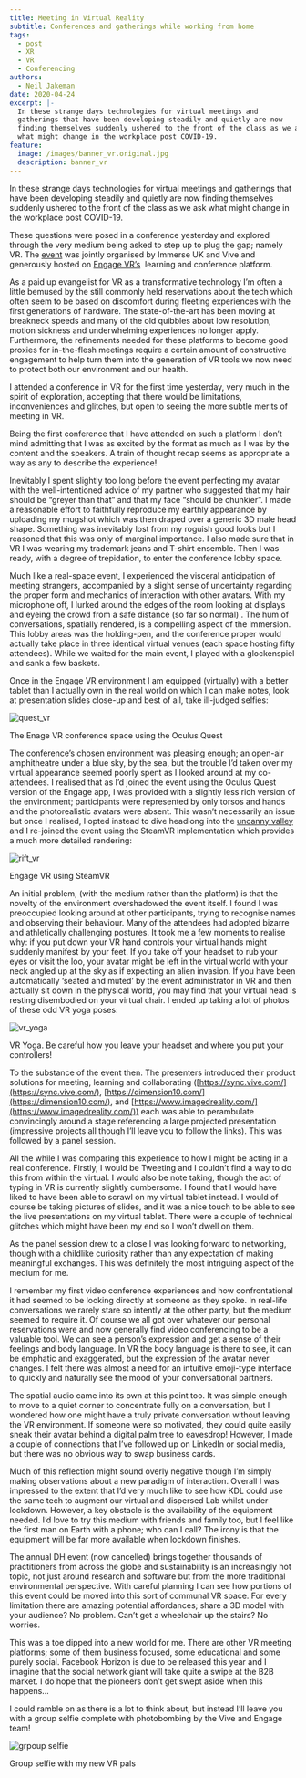 ```yaml
---
title: Meeting in Virtual Reality
subtitle: Conferences and gatherings while working from home
tags:
  - post
  - XR
  - VR
  - Conferencing
authors:
  - Neil Jakeman
date: 2020-04-24
excerpt: |-
  In these strange days technologies for virtual meetings and 
  gatherings that have been developing steadily and quietly are now 
  finding themselves suddenly ushered to the front of the class as we ask 
  what might change in the workplace post COVID-19.
feature:
  image: /images/banner_vr.original.jpg
  description: banner_vr
---
```


In these strange days technologies for virtual meetings and gatherings that have been developing steadily and quietly are now finding themselves suddenly ushered to the front of the class as we ask what might change in the workplace post COVID-19.

These questions were posed in a conference yesterday and explored through the very medium being asked to step up to plug the gap; namely VR. The [event](https://www.immerseuk.org/resources/future-of-work-in-vr-virtual-events/?utm_campaign=1726502_HTC%20Vive%20events%20e-shot14%20April%2020_Immerse%20UK&utm_medium=email&utm_source=dotdigital&dm_i=2VFU,1106E,7BJPRK,3WSMN,1) was jointly organised by Immerse UK and Vive and generously hosted on [Engage VR’s](https://engagevr.io/)  learning and conference platform.

As a paid up evangelist for VR as a transformative technology I’m often a little bemused by the still commonly held reservations about the tech which often seem to be based on discomfort during fleeting experiences with the first generations of hardware. The state-of-the-art has been moving at breakneck speeds and many of the old quibbles about low resolution, motion sickness and underwhelming experiences no longer apply. Furthermore, the refinements needed for these platforms to become good proxies for in-the-flesh meetings require a certain amount of constructive engagement to help turn them into the generation of VR tools we now need to protect both our environment and our health.

I attended a conference in VR for the first time yesterday, very much in the spirit of exploration, accepting that there would be limitations, inconveniences and glitches, but open to seeing the more subtle merits of meeting in VR.

Being the first conference that I have attended on such a platform I don’t mind admitting that I was as excited by the format as much as I was by the content and the speakers. A train of thought recap seems as appropriate a way as any to describe the experience!

Inevitably I spent slightly too long before the event perfecting my avatar with the well-intentioned advice of my partner who suggested that my hair should be “greyer than that” and that my face “should be chunkier”. I made a reasonable effort to faithfully reproduce my earthly appearance by uploading my mugshot which was then draped over a generic 3D male head shape. Something was inevitably lost from my roguish good looks but I reasoned that this was only of marginal importance. I also made sure that in VR I was wearing my trademark jeans and T-shirt ensemble. Then I was ready, with a degree of trepidation, to enter the conference lobby space.

Much like a real-space event, I experienced the visceral anticipation of meeting strangers, accompanied by a slight sense of uncertainty regarding the proper form and mechanics of interaction with other avatars. With my microphone off, I lurked around the edges of the room looking at displays and eyeing the crowd from a safe distance (so far so normal) . The hum of conversations, spatially rendered, is a compelling aspect of the immersion. This lobby areas was the holding-pen, and the conference proper would actually take place in three identical virtual venues (each space hosting fifty attendees). While we waited for the main event, I played with a glockenspiel and sank a few baskets.

Once in the Engage VR environment I am equipped (virtually) with a better tablet than I actually own in the real world on which I can make notes, look at presentation slides close-up and best of all, take ill-judged selfies:

![quest_vr](/images/Quest.width-1024.jpg)

The Enage VR conference space using the Oculus Quest

The conference’s chosen environment was pleasing enough; an open-air amphitheatre under a blue sky, by the sea, but the trouble I’d taken over my virtual appearance seemed poorly spent as I looked around at my co-attendees. I realised that as I’d joined the event using the Oculus Quest version of the Engage app, I was provided with a slightly less rich version of the environment; participants were represented by only torsos and hands and the photorealistic avatars were absent. This wasn’t necessarily an issue but once I realised, I opted instead to dive headlong into the [uncanny valley](https://en.wikipedia.org/wiki/Uncanny_valley) and I re-joined the event using the SteamVR implementation which provides a much more detailed rendering:

![rift_vr](/images/Rift.width-1024.jpg)

Engage VR using SteamVR

An initial problem, (with the medium rather than the platform) is that the novelty of the environment overshadowed the event itself. I found I was preoccupied looking around at other participants, trying to recognise names and observing their behaviour. Many of the attendees had adopted bizarre and athletically challenging postures. It took me a few moments to realise why: if you put down your VR hand controls your virtual hands might suddenly manifest by your feet. If you take off your headset to rub your eyes or visit the loo, your avatar might be left in the virtual world with your neck angled up at the sky as if expecting an alien invasion. If you have been automatically ‘seated and muted’ by the event administrator in VR and then actually sit down in the physical world, you may find that your virtual head is resting disembodied on your virtual chair. I ended up taking a lot of photos of these odd VR yoga poses:

![vr_yoga](/images/VR_yoga.width-1024.jpg)

VR Yoga. Be careful how you leave your headset and where you put your controllers!

To the substance of the event then. The presenters introduced their product solutions for meeting, learning and collaborating ([https://sync.vive.com/](https://sync.vive.com/), [https://dimension10.com/](https://dimension10.com/), and [https://www.imagedreality.com/](https://www.imagedreality.com/)) each was able to perambulate convincingly around a stage referencing a large projected presentation (impressive projects all though I’ll leave you to follow the links). This was followed by a panel session.

All the while I was comparing this experience to how I might be acting in a real conference. Firstly, I would be Tweeting and I couldn’t find a way to do this from within the virtual. I would also be note taking, though the act of typing in VR is currently slightly cumbersome. I found that I would have liked to have been able to scrawl on my virtual tablet instead. I would of course be taking pictures of slides, and it was a nice touch to be able to see the live presentations on my virtual tablet. There were a couple of technical glitches which might have been my end so I won’t dwell on them.

As the panel session drew to a close I was looking forward to networking, though with a childlike curiosity rather than any expectation of making meaningful exchanges. This was definitely the most intriguing aspect of the medium for me.

I remember my first video conference experiences and how confrontational it had seemed to be looking directly at someone as they spoke. In real-life conversations we rarely stare so intently at the other party, but the medium seemed to require it. Of course we all got over whatever our personal reservations were and now generally find video conferencing to be a valuable tool. We can see a person’s expression and get a sense of their feelings and body language. In VR the body language is there to see, it can be emphatic and exaggerated, but the expression of the avatar never changes. I felt there was almost a need for an intuitive emoji-type interface to quickly and naturally see the mood of your conversational partners.

The spatial audio came into its own at this point too. It was simple enough to move to a quiet corner to concentrate fully on a conversation, but I wondered how one might have a truly private conversation without leaving the VR environment. If someone were so motivated, they could quite easily sneak their avatar behind a digital palm tree to eavesdrop! However, I made a couple of connections that I’ve followed up on LinkedIn or social media, but there was no obvious way to swap business cards.

Much of this reflection might sound overly negative though I’m simply making observations about a new paradigm of interaction. Overall I was impressed to the extent that I’d very much like to see how KDL could use the same tech to augment our virtual and dispersed Lab whilst under lockdown. However, a key obstacle is the availability of the equipment needed. I’d love to try this medium with friends and family too, but I feel like the first man on Earth with a phone; who can I call? The irony is that the equipment will be far more available when lockdown finishes.

The annual DH event (now cancelled) brings together thousands of practitioners from across the globe and sustainability is an increasingly hot topic, not just around research and software but from the more traditional environmental perspective. With careful planning I can see how portions of this event could be moved into this sort of communal VR space. For every limitation there are amazing potential affordances; share a 3D model with your audience? No problem. Can’t get a wheelchair up the stairs? No worries.

This was a toe dipped into a new world for me. There are other VR meeting platforms; some of them business focused, some educational and some purely social. Facebook Horizon is due to be released this year and I imagine that the social network giant will take quite a swipe at the B2B market. I do hope that the pioneers don’t get swept aside when this happens…

I could ramble on as there is a lot to think about, but instead I’ll leave you with a group selfie complete with photobombing by the Vive and Engage team!

![grpoup selfie](/images/group_selfie.width-1024.jpg)

Group selfie with my new VR pals
